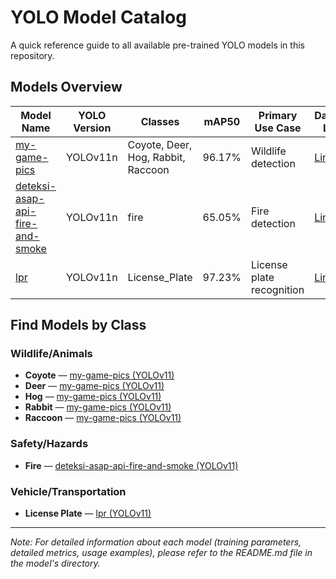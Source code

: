 # YOLO Model Catalog

A quick reference guide to all available pre-trained YOLO models in this repository.

## Models Overview

| Model Name | YOLO Version | Classes | mAP50 | Primary Use Case | Dataset Link |
|------------|--------------|---------|-------|------------------|--------------|
| [my-game-pics](./v11/my-game-pics/) | YOLOv11n | Coyote, Deer, Hog, Rabbit, Raccoon | 96.17% | Wildlife detection | [Link](https://universe.roboflow.com/my-game-pics/my-game-pics) |
| [deteksi-asap-api-fire-and-smoke](./v11/deteksi-asap-api-fire-and-smoke/) | YOLOv11n | fire | 65.05% | Fire detection | [Link](https://universe.roboflow.com/cristhian-guerrero-e1tw1/amenazas) |
| [lpr](./v11/lpr/) | YOLOv11n | License_Plate | 97.23% | License plate recognition | [Link](https://universe.roboflow.com/roboflow-universe-projects/license-plate-recognition-rxg4e) |

## Find Models by Class

### Wildlife/Animals
- **Coyote** — [my-game-pics (YOLOv11)](./v11/my-game-pics/)
- **Deer** — [my-game-pics (YOLOv11)](./v11/my-game-pics/)
- **Hog** — [my-game-pics (YOLOv11)](./v11/my-game-pics/)
- **Rabbit** — [my-game-pics (YOLOv11)](./v11/my-game-pics/)
- **Raccoon** — [my-game-pics (YOLOv11)](./v11/my-game-pics/)

### Safety/Hazards
- **Fire** — [deteksi-asap-api-fire-and-smoke (YOLOv11)](./v11/deteksi-asap-api-fire-and-smoke/)

### Vehicle/Transportation
- **License Plate** — [lpr (YOLOv11)](./v11/lpr/)

---

*Note: For detailed information about each model (training parameters, detailed metrics, usage examples), please refer to the README.md file in the model's directory.* 